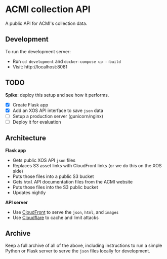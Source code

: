 # ACMI collection API

A public API for ACMI's collection data.

## Development

To run the development server:

* Run `cd development` and `docker-compose up --build`
* Visit: http://localhost:8081

## TODO

**Spike**: deploy this setup and see how it performs.

- [x] Create Flask app
- [x] Add an XOS API interface to save `json` data
- [ ] Setup a production server (gunicorn/nginx)
- [ ] Deploy it for evaluation

## Architecture

**Flask app**

* Gets public XOS API `json` files
* Replaces S3 asset links with CloudFront links (or we do this on the XOS side)
* Puts those files into a public S3 bucket
* Gets `html` API documentation files from the ACMI website
* Puts those files into the S3 public bucket
* Updates nightly

**API server**

* Use [CloudFront](https://aws.amazon.com/cloudfront/) to serve the `json`, `html`, and `images`
* Use [Cloudflare](https://www.cloudflare.com/en-au/) to cache and limit attacks

## Archive

Keep a full archive of all of the above, including instructions to run a simple Python or Flask server to serve the `json` files locally for development.
